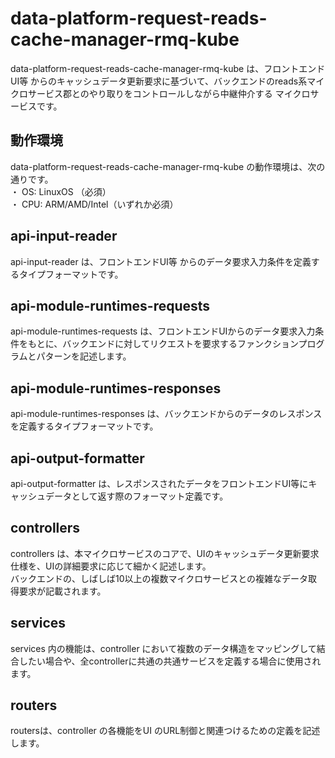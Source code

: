 # data-platform-request-reads-cache-manager-rmq-kube
data-platform-request-reads-cache-manager-rmq-kube は、フロントエンドUI等 からのキャッシュデータ更新要求に基づいて、バックエンドのreads系マイクロサービス郡とのやり取りをコントロールしながら中継仲介する マイクロサービスです。  

## 動作環境
data-platform-request-reads-cache-manager-rmq-kube の動作環境は、次の通りです。  
・ OS: LinuxOS （必須）  
・ CPU: ARM/AMD/Intel（いずれか必須）  

## api-input-reader
api-input-reader は、フロントエンドUI等 からのデータ要求入力条件を定義するタイプフォーマットです。  

## api-module-runtimes-requests
api-module-runtimes-requests は、フロントエンドUIからのデータ要求入力条件をもとに、バックエンドに対してリクエストを要求するファンクションプログラムとパターンを記述します。  

## api-module-runtimes-responses
api-module-runtimes-responses は、バックエンドからのデータのレスポンスを定義するタイプフォーマットです。  

## api-output-formatter
api-output-formatter は、レスポンスされたデータをフロントエンドUI等にキャッシュデータとして返す際のフォーマット定義です。

## controllers
controllers は、本マイクロサービスのコアで、UIのキャッシュデータ更新要求仕様を、UIの詳細要求に応じて細かく記述します。  
バックエンドの、しばしば10以上の複数マイクロサービスとの複雑なデータ取得要求が記載されます。　　

## services
services 内の機能は、controller において複数のデータ構造をマッピングして結合したい場合や、全controllerに共通の共通サービスを定義する場合に使用されます。  

## routers
routersは、controller の各機能をUI のURL制御と関連つけるための定義を記述します。  
